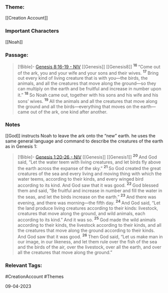 ### Theme: 
[[Creation Account]]

### Important Characters
[[Noah]]

### Passage:
> [!Bible]- [Genesis 8:16-19 - NIV](https://bolls.life/NIV/1/8/) [[Genesis]] [[Genesis8]]
>  <sup> **16** </sup>“Come out of the ark, you and your wife and your sons and their wives. <sup> **17** </sup>Bring out every kind of living creature that is with you—the birds, the animals, and all the creatures that move along the ground—so they can multiply on the earth and be fruitful and increase in number upon it.” <sup> **18** </sup>So Noah came out, together with his sons and his wife and his sons’ wives. <sup> **19** </sup>All the animals and all the creatures that move along the ground and all the birds—everything that moves on the earth—came out of the ark, one kind after another.

### Notes
[[God]] instructs Noah to leave the ark onto the “new” earth. he uses the same general language and command to describe the creatures of the earth as in Genesis 1:
> [!Bible]- [Genesis 1:20-26 - NIV](https://bolls.life/NIV/1/1/) [[Genesis]] [[Genesis1]]
>  <sup> **20** </sup>And God said, “Let the water teem with living creatures, and let birds fly above the earth across the expanse of the sky.” <sup> **21** </sup>So God created the great creatures of the sea and every living and moving thing with which the water teems, according to their kinds, and every winged bird according to its kind. And God saw that it was good. <sup> **22** </sup>God blessed them and said, “Be fruitful and increase in number and fill the water in the seas, and let the birds increase on the earth.” <sup> **23** </sup>And there was evening, and there was morning—the fifth day. <sup> **24** </sup>And God said, “Let the land produce living creatures according to their kinds: livestock, creatures that move along the ground, and wild animals, each according to its kind.” And it was so. <sup> **25** </sup>God made the wild animals according to their kinds, the livestock according to their kinds, and all the creatures that move along the ground according to their kinds. And God saw that it was good. <sup> **26** </sup>Then God said, “Let us make man in our image, in our likeness, and let them rule over the fish of the sea and the birds of the air, over the livestock, over all the earth, and over all the creatures that move along the ground.”

### Relevant Tags:
#CreationAccount #Themes 

09-04-2023